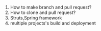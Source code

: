 1. How to make branch and pull request?
2. How to clone and pull request?
3. Struts,Spring framework
4. multiple projects's build and deployment
